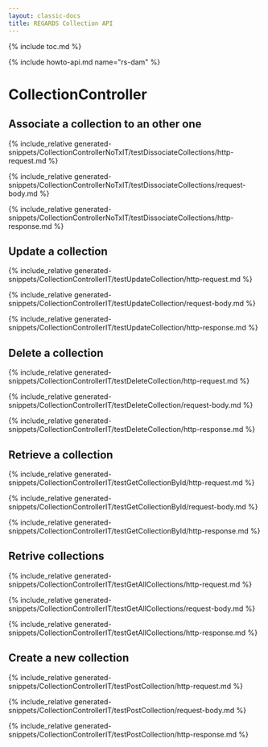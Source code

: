 ```yaml
---
layout: classic-docs
title: REGARDS Collection API
---
```


{% include toc.md %}

{% include howto-api.md name="rs-dam" %}


# CollectionController

## Associate a collection to an other one

{% include_relative generated-snippets/CollectionControllerNoTxIT/testDissociateCollections/http-request.md %}

{% include_relative generated-snippets/CollectionControllerNoTxIT/testDissociateCollections/request-body.md %}

{% include_relative generated-snippets/CollectionControllerNoTxIT/testDissociateCollections/http-response.md %}

## Update a collection

{% include_relative generated-snippets/CollectionControllerIT/testUpdateCollection/http-request.md %}

{% include_relative generated-snippets/CollectionControllerIT/testUpdateCollection/request-body.md %}

{% include_relative generated-snippets/CollectionControllerIT/testUpdateCollection/http-response.md %}

## Delete a collection

{% include_relative generated-snippets/CollectionControllerIT/testDeleteCollection/http-request.md %}

{% include_relative generated-snippets/CollectionControllerIT/testDeleteCollection/request-body.md %}

{% include_relative generated-snippets/CollectionControllerIT/testDeleteCollection/http-response.md %}

## Retrieve a collection

{% include_relative generated-snippets/CollectionControllerIT/testGetCollectionById/http-request.md %}

{% include_relative generated-snippets/CollectionControllerIT/testGetCollectionById/request-body.md %}

{% include_relative generated-snippets/CollectionControllerIT/testGetCollectionById/http-response.md %}

## Retrive collections

{% include_relative generated-snippets/CollectionControllerIT/testGetAllCollections/http-request.md %}

{% include_relative generated-snippets/CollectionControllerIT/testGetAllCollections/request-body.md %}

{% include_relative generated-snippets/CollectionControllerIT/testGetAllCollections/http-response.md %}

## Create a new collection

{% include_relative generated-snippets/CollectionControllerIT/testPostCollection/http-request.md %}

{% include_relative generated-snippets/CollectionControllerIT/testPostCollection/request-body.md %}

{% include_relative generated-snippets/CollectionControllerIT/testPostCollection/http-response.md %}
